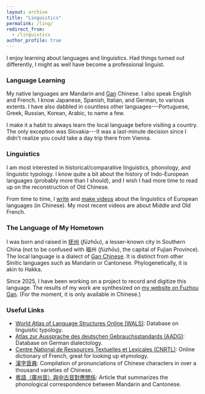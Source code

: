 ```yaml
---
layout: archive
title: "Linguistics"
permalink: /ling/
redirect_from:
  - /linguistics
author_profile: true
---
```


I enjoy learning about languages and linguistics. Had things turned out differently, I might as well have become a professional linguist.

### Language Learning

My native languages are Mandarin and [Gan](https://en.wikipedia.org/wiki/Gan_Chinese) Chinese. I also speak English and French. I know Japanese, Spanish, Italian, and German, to various extents. I have also dabbled in countless other languages---Portuguese, Greek, Russian, Korean, Arabic, to name a few.

I make it a habit to always learn the local language before visiting a country. The only exception was Slovakia---It was a last-minute decision since I didn't realize you could take a day trip there from Vienna.

### Linguistics

I am most interested in historical/comparative linguistics, phonology, and linguistic typology. I know quite a bit about the history of Indo-European languages (probably more than I should), and I wish I had more time to read up on the reconstruction of Old Chinese.

From time to time, I [write](https://www.zhihu.com/people/colescu/answers) and [make videos](https://space.bilibili.com/1931761492) about the linguistics of European languages (in Chinese). My most recent videos are about Middle and Old French.

### The Language of My Hometown

I was born and raised in [抚州](https://en.wikipedia.org/wiki/Fuzhou,_Jiangxi) (_fǔzhōu_), a lesser-known city in Southern China (not to be confused with 福州 (_fúzhōu_), the capital of Fujian Province). The local language is a dialect of [Gan Chinese](https://en.wikipedia.org/wiki/Gan_Chinese). It is distinct from other Sinitic languages such as Mandarin or Cantonese. Phylogenetically, it is akin to Hakka.

Since 2025, I have been working on a project to record and digitize this language. The results of my work are synthesized on [my website on Fuzhou Gan](https://colescu.github.io/fuzhou-gan/). (For the moment, it is only available in Chinese.)

### Useful Links

- [World Atlas of Language Structures Online (WALS)](https://wals.info): Database on linguistic typology.
- [Atlas zur Aussprache des deutschen Gebrauchsstandards (AADG)](https://prowiki.ids-mannheim.de/bin/view/AADG/WebHome): Database on German dialectology.
- [Centre National de Ressources Textuelles et Lexicales (CNRTL)](https://www.cnrtl.fr): Online dictionary of French, great for looking up etymology.
- [漢字音典](https://mcpdict.sourceforge.io/cgi-bin/index.py): Compilation of pronunciations of Chinese characters in over a thousand varieties of Chinese.
- [粵語（廣州音）與中古音對應關係](https://ayaka.shn.hk/teoi/): Article that summarizes the phonological correspondence between Mandarin and Cantonese.
